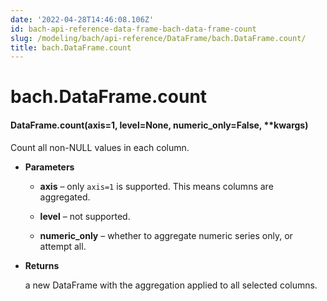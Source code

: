 ```yaml
---
date: '2022-04-28T14:46:08.106Z'
id: bach-api-reference-data-frame-bach-data-frame-count
slug: /modeling/bach/api-reference/DataFrame/bach.DataFrame.count/
title: bach.DataFrame.count
---
```


# bach.DataFrame.count


#### DataFrame.count(axis=1, level=None, numeric_only=False, \*\*kwargs)
Count all non-NULL values in each column.


* **Parameters**

    
    * **axis** – only `axis=1` is supported. This means columns are aggregated.


    * **level** – not supported.


    * **numeric_only** – whether to aggregate numeric series only, or attempt all.



* **Returns**

    a new DataFrame with the aggregation applied to all selected columns.


<!-- !! processed by numpydoc !! -->
